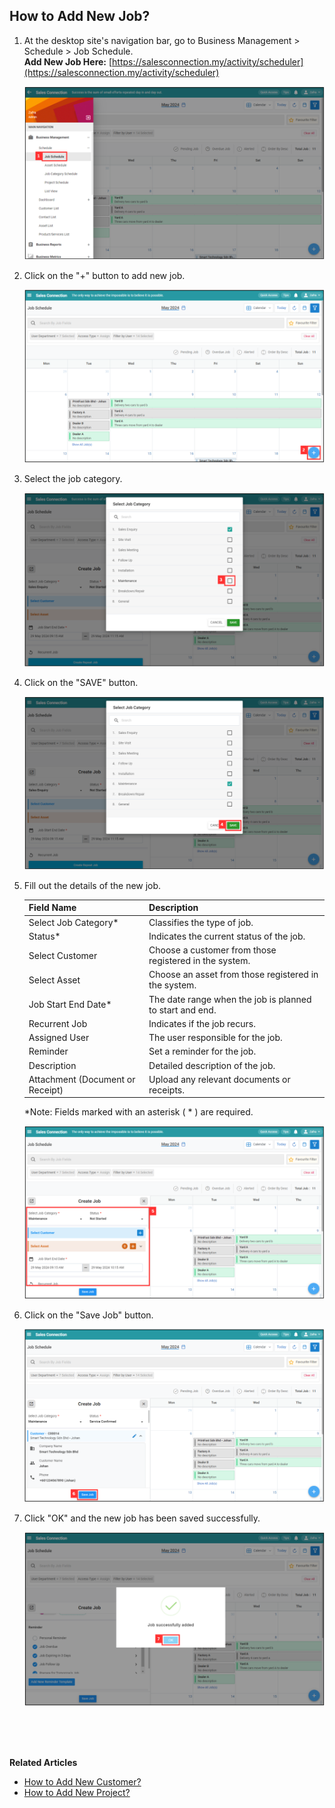## How to Add New Job?
    
  1. At the desktop site's navigation bar, go to Business Management > Schedule > Job Schedule.<br>
     **Add New Job Here:** [https://salesconnection.my/activity/scheduler](https://salesconnection.my/activity/scheduler)<br>
     
     <p align="center">
       <img src="img/Add_New_Job_Step_1.png" alt="Add New Job Step 1">
     </p>

  2. Click on the "+" button to add new job.<br>

     <p align="center">
       <img src="img/Add_New_Job_Step_2.png" alt="Add New Job Step 2">
     </p>

  3. Select the job category.<br>

     <p align="center">
       <img src="img/Add_New_Job_Step_3.png" alt="Add New Job Step 3">
     </p>
     
  4. Click on the "SAVE" button.<br>

     <p align="center">
       <img src="img/Add_New_Job_Step_4.png" alt="Add New Job Step 4">
     </p>
     
  5. Fill out the details of the new job.<br>

     | Field Name| Description |
     |-------|---------|
     | Select Job Category* | Classifies the type of job. |
     | Status* | Indicates the current status of the job. |
     | Select Customer | Choose a customer from those registered in the system. |
     | Select Asset | Choose an asset from those registered in the system. |
     | Job Start End Date* | The date range when the job is planned to start and end. |
     | Recurrent Job | Indicates if the job recurs. |
     | Assigned User | The user responsible for the job. |
     | Reminder | Set a reminder for the job. |
     | Description | Detailed description of the job. |
     | Attachment (Document or Receipt) | Upload any relevant documents or receipts. |
     
     *Note: Fields marked with an asterisk ( * ) are required.<br>
     
     <p align="center">
       <img src="img/Add_New_Job_Step_5.png" alt="Add New Job Step 5">
     </p>

6. Click on the "Save Job" button.<br>

     <p align="center">
       <img src="img/Add_New_Job_Step_6.png" alt="Add New Job Step 6">
     </p>

7. Click "OK" and the new job has been saved successfully.<br>

     <p align="center">
       <img src="img/Add_New_Job_Step_7.png" alt="Add New Job Step 7">
     </p>
     <br><br><br>

**Related Articles**<br>
- [How to Add New Customer?](Add_New_Customer.md)
- [How to Add New Project?](Add_New_Project.md)
